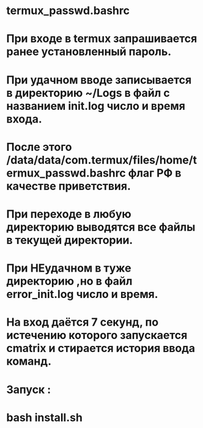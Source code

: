 # termux_passwd.bashrc
# При входе в termux запрашивается ранее установленный пароль.
# При удачном вводе записывается в директорию ~/Logs в файл с названием init.log число и время входа.
# После этого /data/data/com.termux/files/home/termux_passwd.bashrc флаг РФ в качестве приветствия.
# При переходе в любую директорию выводятся все файлы в текущей директории.
# При НЕудачном в туже директорию ,но в файл error_init.log число и время.
# На вход даётся 7 секунд, по истечению которого запускается cmatrix и стирается история ввода команд.
#
# Запуск :
# bash install.sh
